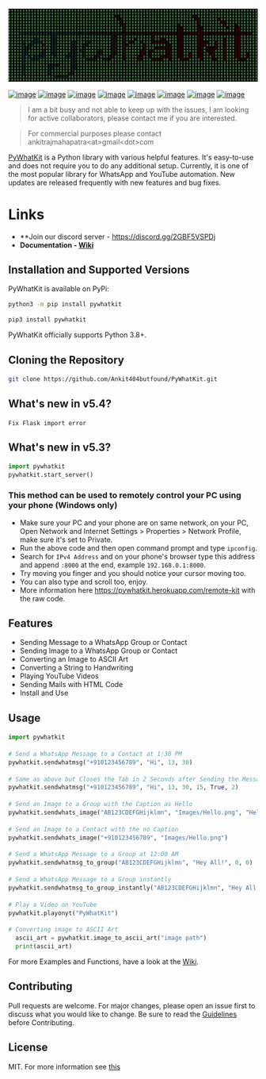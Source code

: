 ![image](https://github.com/Ankit404butfound/PyWhatKit/blob/master/Images/icon.png?raw=true)

[![image](https://flat.badgen.net/github/stars/Ankit404butfound/Pywhatkit)](https://github.com/Ankit404butfound/PyWhatKit/stargazers)
[![image](https://flat.badgen.net/github/forks/Ankit404butfound/Pywhatkit)](https://github.com/Ankit404butfound/PyWhatKit/network/members)
[![image](https://flat.badgen.net/github/open-issues/Ankit404butfound/Pywhatkit)](https://github.com/Ankit404butfound/PyWhatKit/issues)
[![image](https://flat.badgen.net/github/open-prs/Ankit404butfound/Pywhatkit)](https://github.com/Ankit404butfound/PyWhatKit/pulls)
[![image](https://flat.badgen.net/github/commits/Ankit404butfound/Pywhatkit)](https://github.com/Ankit404butfound/PyWhatKit/commits/master)
[![image](https://flat.badgen.net/github/license/Ankit404butfound/Pywhatkit)](https://github.com/Ankit404butfound/PyWhatKit/LICENCE)
[![image](https://flat.badgen.net/github/contributors/Ankit404butfound/Pywhatkit)](https://github.com/Ankit404butfound/PyWhatKit/graphs/contributors)
[![image](https://flat.badgen.net/github/release/Ankit404butfound/Pywhatkit)](https://github.com/Ankit404butfound/PyWhatKit/releases)
<!-- ![logo](https://github.com/Ankit404butfound/PyWhatKit/raw/master/Images/logo.png?raw=true) -->

> I am a bit busy and not able to keep up with the issues, I am looking for active collaborators, please contact me if you are interested.

> For commercial purposes please contact ankitrajmahapatra\<at\>gmail\<dot\>com

[PyWhatKit](https://pypi.org/project/pywhatkit/) is a Python library with various helpful features. It's easy-to-use and does not require you to do any additional setup. Currently, it is one of the most popular library for WhatsApp and YouTube automation. New updates are released frequently with new features and bug fixes.

# Links

- **Join our discord server - https://discord.gg/2GBF5VSPDj
- **Documentation - [Wiki](https://github.com/Ankit404butfound/PyWhatKit/wiki)**

## Installation and Supported Versions

PyWhatKit is available on PyPi:

```bash
python3 -m pip install pywhatkit
```

```bash
pip3 install pywhatkit
```

PyWhatKit officially supports Python 3.8+.

## Cloning the Repository

```bash
git clone https://github.com/Ankit404butfound/PyWhatKit.git
```
## What's new in v5.4?
```
Fix Flask import error
```
## What's new in v5.3?
```py
import pywhatkit
pywhatkit.start_server()
```
### This method can be used to remotely control your PC using your phone (Windows only)
- Make sure your PC and your phone are on same network, on your PC, Open Network and Internet Settings > Properties > Network Profile, make sure it's set to Private.
- Run the above code and then open command prompt and type `ipconfig`.
- Search for `IPv4 Address` and on your phone's browser type this address and append `:8000` at the end, example `192.168.0.1:8000`.
- Try moving you finger and you should notice your cursor moving too.
- You can also type and scroll too, enjoy.
- More information here https://pywhatkit.herokuapp.com/remote-kit with the raw code.

## Features

- Sending Message to a WhatsApp Group or Contact
- Sending Image to a WhatsApp Group or Contact
- Converting an Image to ASCII Art
- Converting a String to Handwriting
- Playing YouTube Videos
- Sending Mails with HTML Code
- Install and Use

## Usage

```py
import pywhatkit

# Send a WhatsApp Message to a Contact at 1:30 PM
pywhatkit.sendwhatmsg("+910123456789", "Hi", 13, 30)

# Same as above but Closes the Tab in 2 Seconds after Sending the Message
pywhatkit.sendwhatmsg("+910123456789", "Hi", 13, 30, 15, True, 2)

# Send an Image to a Group with the Caption as Hello
pywhatkit.sendwhats_image("AB123CDEFGHijklmn", "Images/Hello.png", "Hello")

# Send an Image to a Contact with the no Caption
pywhatkit.sendwhats_image("+910123456789", "Images/Hello.png")

# Send a WhatsApp Message to a Group at 12:00 AM
pywhatkit.sendwhatmsg_to_group("AB123CDEFGHijklmn", "Hey All!", 0, 0)

# Send a WhatsApp Message to a Group instantly
pywhatkit.sendwhatmsg_to_group_instantly("AB123CDEFGHijklmn", "Hey All!")

# Play a Video on YouTube
pywhatkit.playonyt("PyWhatKit")

# Converting image to ASCII Art
  ascii_art = pywhatkit.image_to_ascii_art("image path")
  print(ascii_art)
```

For more Examples and Functions, have a look at the [Wiki](https://github.com/Ankit404butfound/PyWhatKit/wiki).

## Contributing

Pull requests are welcome. For major changes, please open an issue first to discuss what you would like to change.
Be sure to read the [Guidelines](https://github.com/Ankit404butfound/PyWhatKit/blob/master/CONTRIBUTING.md) before Contributing.

## License

MIT.
For more information see [this](https://github.com/Ankit404butfound/PyWhatKit/blob/master/LICENSE)

